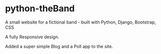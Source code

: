 # python-theBand

A small website for a fictional band - built with Python, Django, Bootstrap, CSS 

A fully Responsive design.

Added a super simple Blog and a Poll app to the site.
